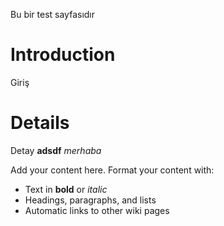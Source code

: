 Bu bir test sayfasıdır

# Introduction #
Giriş


# Details #
Detay
**adsdf** _merhaba_

Add your content here.  Format your content with:
  * Text in **bold** or _italic_
  * Headings, paragraphs, and lists
  * Automatic links to other wiki pages
